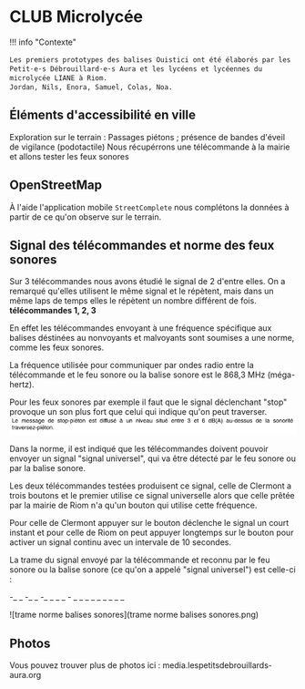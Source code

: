 # CLUB Microlycée

!!! info "Contexte"

    Les premiers prototypes des balises Ouistici ont été élaborés par les Petit⋅e⋅s Débrouillard⋅e⋅s Aura et les lycéens et lycéennes du microlycée LIANE à Riom.  
    Jordan, Nils, Enora, Samuel, Colas, Noa.

## Éléments d'accessibilité en ville

Exploration sur le terrain : 
Passages piétons ; présence de bandes d'éveil de vigilance (podotactile)
Nous récupérrons une télécommande à la mairie et allons tester les feux sonores

## OpenStreetMap 

À l'aide l'application mobile `StreetComplete` nous complétons la données à partir de ce qu'on observe sur le terrain.

## Signal des télécommandes et norme des feux sonores

Sur 3 télécommandes nous avons étudié le signal de 2 d'entre elles. On a remarqué qu'elles utilisent le même signal et le répètent, mais dans un même laps de temps elles le répètent un nombre différent de fois. 
**télécommandes 1, 2, 3**

En effet les télécommandes envoyant à une fréquence spécifique aux balises déstinées au nonvoyants et malvoyants sont soumises a une norme, comme les feux sonores.

La fréquence utilisée pour communiquer par ondes radio entre la télécommande et le feu sonore ou la balise sonore est le 868,3 MHz (méga-hertz).

Pour les feux sonores par exemple il faut que le signal déclenchant "stop" provoque un son plus fort que celui qui indique qu'on peut traverser.
![norme de son](son-balise.png) 

Dans la norme, il est indiqué que les télécommandes doivent pouvoir envoyer un signal "signal universel", qui va être détecté par le feu sonore ou par la balise sonore. 

Les deux télécommandes testées produisent ce signal, celle de Clermont a trois boutons et le premier utilise ce signal universelle alors que celle prêtée par la mairie de Riom n'a qu'un bouton qui utilise cette fréquence.

Pour celle de Clermont appuyer sur le bouton déclenche le signal un court instant et pour celle de Riom on peut appuyer longtemps sur le bouton pour activer un signal continu avec un intervale de 10 secondes.

La trame du signal envoyé par la télécommande et reconnu par le feu sonore ou la balise sonore (ce qu'on a appelé "signal universel") est celle-ci :

-_ _ -_ _ -_ _ _ _ _-_ _ _ _ _ _ _ _ _ _

![trame norme balises sonores](trame norme balises sonores.png) 


## Photos
Vous pouvez trouver plus de photos ici :
media.lespetitsdebrouillards-aura.org